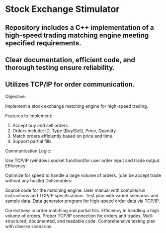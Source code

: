 # Stock Exchange Stimulator
## Repository includes a C++ implementation of a high-speed trading matching engine meeting specified requirements.
## Clear documentation, efficient code, and thorough testing ensure reliability.
## Utilizes TCP/IP for order communication.

Objective:

Implement a stock exchange matching engine for high-speed trading.

Features to Implement:

1. Accept buy and sell orders.
2. Orders include: ID, Type (Buy/Sell), Price, Quantity.
3. Match orders efficiently based on price and time.
4. Support partial fills.

Communication Logic:

Use TCP/IP (windows socket function)for user order input and trade output.
Efficiency:

Optimize for speed to handle a large volume of orders. (can be accept trade without any hustle)
Deliverables:

Source code for the matching engine.
User manual with compile/run instructions and TCP/IP specifications.
Test plan with varied scenarios and sample data.
Data generator program for high-speed order data via TCP/IP.

Correctness in order matching and partial fills.
Efficiency in handling a high volume of orders.
Proper TCP/IP connection for orders and trades.
Well-structured, documented, and readable code.
Comprehensive testing plan with diverse scenarios.
